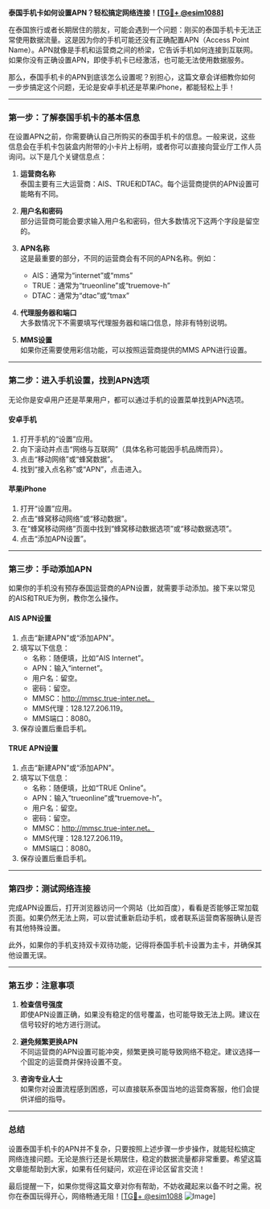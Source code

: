 **泰国手机卡如何设置APN？轻松搞定网络连接！[[TG💪+ @esim1088](https://t.me/s/esim1088)]**

在泰国旅行或者长期居住的朋友，可能会遇到一个问题：刚买的泰国手机卡无法正常使用数据流量。这是因为你的手机可能还没有正确配置APN（Access Point Name）。APN就像是手机和运营商之间的桥梁，它告诉手机如何连接到互联网。如果你没有正确设置APN，即使手机卡已经激活，也可能无法使用数据服务。

那么，泰国手机卡的APN到底该怎么设置呢？别担心，这篇文章会详细教你如何一步步搞定这个问题，无论是安卓手机还是苹果iPhone，都能轻松上手！

---

### **第一步：了解泰国手机卡的基本信息**

在设置APN之前，你需要确认自己所购买的泰国手机卡的信息。一般来说，这些信息会在手机卡包装盒内附带的小卡片上标明，或者你可以直接向营业厅工作人员询问。以下是几个关键信息点：

1. **运营商名称**  
   泰国主要有三大运营商：AIS、TRUE和DTAC。每个运营商提供的APN设置可能略有不同。

2. **用户名和密码**  
   部分运营商可能会要求输入用户名和密码，但大多数情况下这两个字段是留空的。

3. **APN名称**  
   这是最重要的部分，不同的运营商会有不同的APN名称。例如：
   - AIS：通常为“internet”或“mms”
   - TRUE：通常为“trueonline”或“truemove-h”
   - DTAC：通常为“dtac”或“tmax”

4. **代理服务器和端口**  
   大多数情况下不需要填写代理服务器和端口信息，除非有特别说明。

5. **MMS设置**  
   如果你还需要使用彩信功能，可以按照运营商提供的MMS APN进行设置。

---

### **第二步：进入手机设置，找到APN选项**

无论你是安卓用户还是苹果用户，都可以通过手机的设置菜单找到APN选项。

#### **安卓手机**
1. 打开手机的“设置”应用。
2. 向下滚动并点击“网络与互联网”（具体名称可能因手机品牌而异）。
3. 点击“移动网络”或“蜂窝数据”。
4. 找到“接入点名称”或“APN”，点击进入。

#### **苹果iPhone**
1. 打开“设置”应用。
2. 点击“蜂窝移动网络”或“移动数据”。
3. 在“蜂窝移动网络”页面中找到“蜂窝移动数据选项”或“移动数据选项”。
4. 点击“添加APN设置”。

---

### **第三步：手动添加APN**

如果你的手机没有预存泰国运营商的APN设置，就需要手动添加。接下来以常见的AIS和TRUE为例，教你怎么操作。

#### **AIS APN设置**
1. 点击“新建APN”或“添加APN”。
2. 填写以下信息：
   - 名称：随便填，比如“AIS Internet”。
   - APN：输入“internet”。
   - 用户名：留空。
   - 密码：留空。
   - MMSC：http://mmsc.true-inter.net。
   - MMS代理：128.127.206.119。
   - MMS端口：8080。
3. 保存设置后重启手机。

#### **TRUE APN设置**
1. 点击“新建APN”或“添加APN”。
2. 填写以下信息：
   - 名称：随便填，比如“TRUE Online”。
   - APN：输入“trueonline”或“truemove-h”。
   - 用户名：留空。
   - 密码：留空。
   - MMSC：http://mmsc.true-inter.net。
   - MMS代理：128.127.206.119。
   - MMS端口：8080。
3. 保存设置后重启手机。

---

### **第四步：测试网络连接**

完成APN设置后，打开浏览器访问一个网站（比如百度），看看是否能够正常加载页面。如果仍然无法上网，可以尝试重新启动手机，或者联系运营商客服确认是否有其他特殊设置。

此外，如果你的手机支持双卡双待功能，记得将泰国手机卡设置为主卡，并确保其他设置无误。

---

### **第五步：注意事项**

1. **检查信号强度**  
   即使APN设置正确，如果没有稳定的信号覆盖，也可能导致无法上网。建议在信号较好的地方进行测试。

2. **避免频繁更换APN**  
   不同运营商的APN设置可能冲突，频繁更换可能导致网络不稳定。建议选择一个固定的运营商并保持设置不变。

3. **咨询专业人士**  
   如果你对设置流程感到困惑，可以直接联系泰国当地的运营商客服，他们会提供详细的指导。

---

### **总结**

设置泰国手机卡的APN并不复杂，只要按照上述步骤一步步操作，就能轻松搞定网络连接问题。无论是旅行还是长期居住，稳定的数据流量都非常重要。希望这篇文章能帮助到大家，如果有任何疑问，欢迎在评论区留言交流！

最后提醒一下，如果你觉得这篇文章对你有帮助，不妨收藏起来以备不时之需。祝你在泰国玩得开心，网络畅通无阻！[[TG💪+ @esim1088](https://t.me/s/esim1088) ![Image](https://i.postimg.cc/4NQfJmqS/Snipaste-2025-05-13-00-14-12.png)]